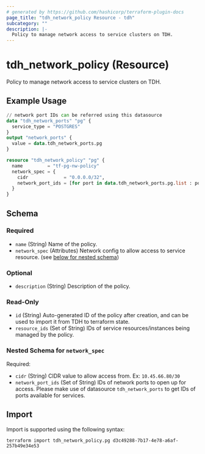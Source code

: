 ```yaml
---
# generated by https://github.com/hashicorp/terraform-plugin-docs
page_title: "tdh_network_policy Resource - tdh"
subcategory: ""
description: |-
  Policy to manage network access to service clusters on TDH.
---
```


# tdh_network_policy (Resource)

Policy to manage network access to service clusters on TDH.

## Example Usage

```terraform
// network port IDs can be referred using this datasource
data "tdh_network_ports" "pg" {
  service_type = "POSTGRES"
}
output "network_ports" {
  value = data.tdh_network_ports.pg
}

resource "tdh_network_policy" "pg" {
  name         = "tf-pg-nw-policy"
  network_spec = {
    cidr             = "0.0.0.0/32",
    network_port_ids = [for port in data.tdh_network_ports.pg.list : port.id]
  }
}
```

<!-- schema generated by tfplugindocs -->
## Schema

### Required

- `name` (String) Name of the policy.
- `network_spec` (Attributes) Network config to allow access to service resource. (see [below for nested schema](#nestedatt--network_spec))

### Optional

- `description` (String) Description of the policy.

### Read-Only

- `id` (String) Auto-generated ID of the policy after creation, and can be used to import it from TDH to terraform state.
- `resource_ids` (Set of String) IDs of service resources/instances being managed by the policy.

<a id="nestedatt--network_spec"></a>
### Nested Schema for `network_spec`

Required:

- `cidr` (String) CIDR value to allow access from. Ex: `10.45.66.80/30`
- `network_port_ids` (Set of String) IDs of network ports to open up for access. Please make use of datasource `tdh_network_ports` to get IDs of ports available for services.

## Import

Import is supported using the following syntax:

```shell
terraform import tdh_network_policy.pg d3c49288-7b17-4e78-a6af-257b49e34e53
```

